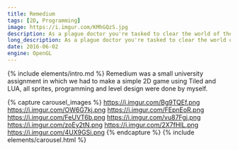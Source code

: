 ```yaml
---
title: Remedium
tags: [2D, Programming]
image: https://i.imgur.com/KMhGQzS.jpg
description: As a plague doctor you're tasked to clear the world of the pesky plague that is cast on the world
long_description: As a plague doctor you're tasked to clear the world of the pesky plague that is cast on the world, by curing all the rats
date: 2016-06-02
engine: OpenGL
---
```


{% include elements/intro.md %}
Remedium was a small university assignment in which we had to make a simple 2D game using Tiled and LUA, all sprites, programming and level design were done by myself.

{% capture carousel_images %}
https://i.imgur.com/Bg9TQEf.png
https://i.imgur.com/OW6G7kj.png
https://i.imgur.com/FEpnEoR.png
https://i.imgur.com/FeUVT6b.png
https://i.imgur.com/vu87Fgj.png
https://i.imgur.com/zoEy2tN.png
https://i.imgur.com/2X7fHIL.png
https://i.imgur.com/4UX9GSi.png
{% endcapture %}
{% include elements/carousel.html %}
